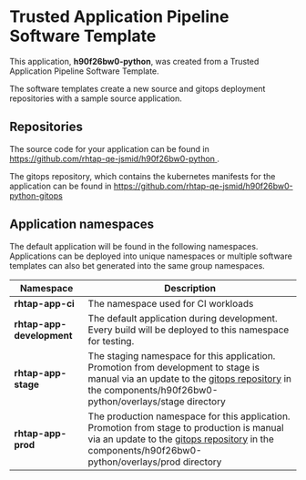 # Trusted Application Pipeline Software Template

This application, **h90f26bw0-python**, was created from a Trusted Application Pipeline Software Template.

The software templates create a new source and gitops deployment repositories with a sample source application. 

## Repositories

The source code for your application can be found in [https://github.com/rhtap-qe-jsmid/h90f26bw0-python ](https://github.com/rhtap-qe-jsmid/h90f26bw0-python ).
 
The gitops repository, which contains the kubernetes manifests for the application can be found in 
[https://github.com/rhtap-qe-jsmid/h90f26bw0-python-gitops ](https://github.com/rhtap-qe-jsmid/h90f26bw0-python-gitops ) 

## Application namespaces 

The default application will be found in the following namespaces. Applications can be deployed into unique namespaces or multiple software templates can also bet generated into the same group namespaces.  

|  Namespace   |  Description   |  
| -------- | -------- |
| **rhtap-app-ci** | The namespace used for CI workloads |
| **rhtap-app-development** | The default application during development. Every build will be deployed to this namespace for testing. |
| **rhtap-app-stage** | The staging namespace for this application. Promotion from development to stage is manual via an update to the [gitops repository](https://github.com/rhtap-qe-jsmid/h90f26bw0-python-gitops ) in the components/h90f26bw0-python/overlays/stage directory |
| **rhtap-app-prod** | The production namespace for this application. Promotion from stage to production is manual via an update to the [gitops repository](https://github.com/rhtap-qe-jsmid/h90f26bw0-python-gitops ) in the components/h90f26bw0-python/overlays/prod directory |